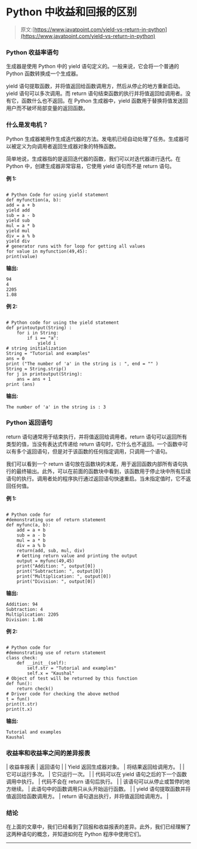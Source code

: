 # Python 中收益和回报的区别

> 原文:[https://www.javatpoint.com/yield-vs-return-in-python](https://www.javatpoint.com/yield-vs-return-in-python)

### Python 收益率语句

生成器是使用 Python 中的 yield 语句定义的。一般来说，它会将一个普通的 Python 函数转换成一个生成器。

yield 语句提取函数，并将值返回给函数调用方，然后从停止的地方重新启动。yield 语句可以多次调用。而 return 语句结束函数的执行并将值返回给调用者。没有它，函数什么也不返回。在 Python 生成器中，yield 函数用于替换将值发送回用户而不破坏局部变量的返回函数。

### 什么是发电机？

Python 生成器被用作生成迭代器的方法。发电机已经自动处理了任务。生成器可以被定义为向调用者返回生成器对象的特殊函数。

简单地说，生成器指的是返回迭代器的函数，我们可以对迭代器进行迭代。在 Python 中，创建生成器非常容易，它使用 yield 语句而不是 return 语句。

**例 1:**

```

# Python Code for using yield statement 
def myfunction(a, b):
add = a + b
yield add
sub = a - b
yield sub
mul = a * b
yield mul
div = a % b
yield div
# generator runs with for loop for getting all values
for value in myfunction(49,45):
print(value)

```

**输出:**

```
94
4
2205
1.08

```

**例 2:**

```

# Python code for using the yield statement
def printoutput(String) : 
    for i in String: 
        if i == "a": 
            yield i  
# string initialization
String = "Tutorial and examples" 
ans = 0
print ("The number of 'a' in the string is : ", end = "" ) 
String = String.strip()   
for j in printoutput(String): 
    ans = ans + 1  
print (ans) 

```

**输出:**

```
The number of 'a' in the string is : 3

```

### Python 返回语句

return 语句通常用于结束执行，并将值返回给调用者。return 语句可以返回所有类型的值，当没有表达式传递给 return 语句时，它什么也不返回。一个函数中可以有多个返回语句，但是对于该函数的任何指定调用，只调用一个语句。

我们可以看到一个 return 语句放在函数块的末尾，用于返回函数内部所有语句执行的最终输出。此外，可以在前面的函数块中看到，该函数用于停止块中所有后续语句的执行。调用者处的程序执行通过返回语句快速重启。当未指定值时，它不返回任何值。

**例 1:**

```

# Python code for 
#demonstrating use of return statement
def myfunc(a, b):
    add = a + b
    sub = a - b
    mul = a * b
    div = a % b
    return(add, sub, mul, div)
    # Getting return value and printing the output
    output = myfunc(49,45)
    print("Addition: ", output[0])
    print("Subtraction: ", output[0])
    print("Multiplication: ", output[0])
    print("Division: ", output[0])

```

**输出:**

```
Addition: 94
Subtraction: 4
Multiplication: 2205
Division: 1.08

```

**例 2:**

```

# Python code for 
#demonstrating use of return statement
class check:  
    def __init__(self):  
        self.str = "Tutorial and examples"
        self.x = "Kaushal"         
# Object of test will be returned by this function
def fun():  
    return check()           
# Driver code for checking the above method
t = fun()   
print(t.str)  
print(t.x) 

```

**输出:**

```
Tutorial and examples
Kaushal

```

### 收益率和收益率之间的差异报表

| 收益率报表 | 返回语句 |
| Yield 返回生成器对象。 | 将结果返回给调用方。 |
| 它可以运行多次。 | 它只运行一次。 |
| 代码可以在 yield 语句之后的下一个函数调用中执行。 | 代码不会在 return 语句后执行。 |
| 该语句可以从停止或暂停的地方继续。 | 此语句中的函数调用只从头开始运行函数。 |
| yield 语句提取函数并将值返回给函数调用方。 | return 语句退出执行，并将值返回给调用方。 |

### 结论

在上面的文章中，我们已经看到了回报和收益报表的差异。此外，我们已经理解了这两种语句的概念，并知道如何在 Python 程序中使用它们。

* * *